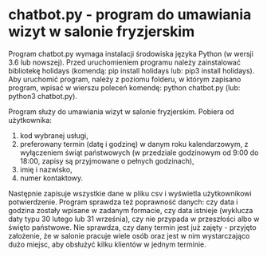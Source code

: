# chatbot.py - program do umawiania wizyt w salonie fryzjerskim

Program chatbot.py wymaga instalacji środowiska języka Python (w wersji 3.6 lub nowszej). Przed uruchomieniem programu należy zainstalować bibliotekę holidays (komendą: pip install holidays lub: pip3 install holidays).
Aby uruchomić program, należy z poziomu folderu, w którym zapisano program, wpisać w wierszu poleceń komendę: python chatbot.py (lub: python3 chatbot.py).


Program służy do umawiania wizyt w salonie fryzjerskim. Pobiera od użytkownika:
1. kod wybranej usługi,
2. preferowany termin (datę i godzinę) w danym roku kalendarzowym, z wyłączeniem świąt państwowych (w przedziale godzinowym od 9:00 do 18:00, zapisy są przyjmowane o pełnych godzinach),
3. imię i nazwisko,
4. numer kontaktowy.

Następnie zapisuje wszystkie dane w pliku csv i wyświetla użytkownikowi potwierdzenie. 
Program sprawdza też poprawność danych: czy data i godzina zostały wpisane w zadanym formacie, czy data istnieje (wyklucza daty typu 30 lutego lub 31 września), czy nie przypada w przeszłości albo w święto państwowe. Nie sprawdza, czy dany termin jest już zajęty - przyjęto założenie, że w salonie pracuje wiele osób oraz jest w nim wystarczająco dużo miejsc, aby obsłużyć kilku klientów w jednym terminie.

